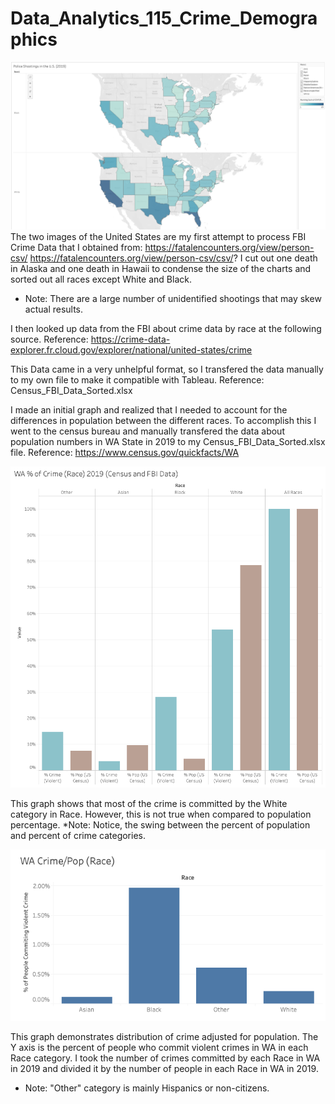 # Data_Analytics_115_Crime_Demographics



![Shooting Map of America (Race) 2019](https://raw.githubusercontent.com/levicollins9/Data_Analytics_115_Crime_Demographics/master/Shooting%20Map%20of%20America%20(Race)%202019.png)
The two images of the United States are my first attempt to process FBI Crime Data that I obtained from: https://fatalencounters.org/view/person-csv/
https://fatalencounters.org/view/person-csv/csv/?
I cut out one death in Alaska and one death in Hawaii to condense the size of the charts and sorted out all races except White and Black. 
* Note: There are a large number of unidentified shootings that may skew actual results.


I then looked up data from the FBI about crime data by race at the following source.
Reference: https://crime-data-explorer.fr.cloud.gov/explorer/national/united-states/crime

This Data came in a very unhelpful format, so I transfered the data manually to my own file to make it compatible with Tableau. 
Reference: Census_FBI_Data_Sorted.xlsx

I made an initial graph and realized that I needed to account for the differences in population between the different races. To accomplish this I went to the census bureau and manually transfered the data about population numbers in WA State in 2019 to my Census_FBI_Data_Sorted.xlsx file.
Reference: https://www.census.gov/quickfacts/WA


![WA % of Crime (Race) 2019](https://raw.githubusercontent.com/levicollins9/Data_Analytics_115_Crime_Demographics/master/WA%20%25%20of%20Crime%20(Race)%202019.png)

This graph shows that most of the crime is committed by the White category in Race. However, this is not true when compared to population percentage. 
*Note: Notice, the swing between the percent of population and percent of crime categories.


![WA Crime by Population (Race) 2019](https://raw.githubusercontent.com/levicollins9/Data_Analytics_115_Crime_Demographics/master/WA%20Crime%20by%20Population%20(Race)%202019.png)

This graph demonstrates distribution of crime adjusted for population. The Y axis is the percent of people who commit violent crimes in WA in each Race category. I took the number of crimes committed by each Race in WA in 2019 and divided it by the number of people in each Race in WA in 2019.
* Note: "Other" category is mainly Hispanics or non-citizens.

